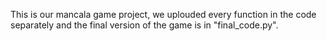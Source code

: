 This is our mancala game project, we uplouded every function in the code separately and the final version of the game is in "final_code.py".
